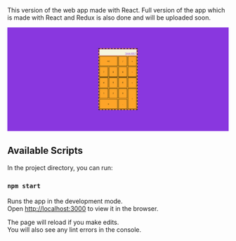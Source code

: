 
This version of the web app made with React. Full version of the app which is made with React and Redux is also done and will be uploaded soon.

![Screenshot image of the app](/ScreenShot.png)

## Available Scripts

In the project directory, you can run:

### `npm start`

Runs the app in the development mode.<br>
Open [http://localhost:3000](http://localhost:3000) to view it in the browser.

The page will reload if you make edits.<br>
You will also see any lint errors in the console.
